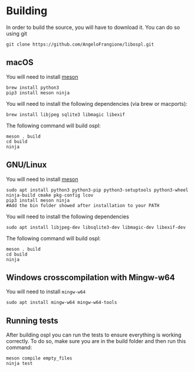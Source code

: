 # Building
In order to build the source, you will have to download it. You can do so using git 
```shell
git clone https://github.com/AngeloFrangione/libospl.git
```
## macOS 
You will need to install [meson](https://mesonbuild.com/Quick-guide.html)
```shell
brew install python3
pip3 install meson ninja
```
You will need to install the following dependencies (via brew or macports):
```shell
brew install libjpeg sqlite3 libmagic libexif
```
The following command will build ospl:
```shell
meson . build
cd build
ninja
```
## GNU/Linux
You will need to install [meson](https://mesonbuild.com/Quick-guide.html)
```shell
sudo apt install python3 python3-pip python3-setuptools python3-wheel ninja-build cmake pkg-config lcov
pip3 install meson ninja
#Add the bin folder showed after installation to your PATH
```
You will need to install the following dependencies
```shell
sudo apt install libjpeg-dev libsqlite3-dev libmagic-dev libexif-dev
```
The following command will build ospl:
```shell
meson . build
cd build
ninja
```
## Windows crosscompilation with Mingw-w64
You will need to install `mingw-w64`
```shell
sudo apt install mingw-w64 mingw-w64-tools 
```

## Running tests
After building ospl you can run the tests to ensure everything is working correctly. To do so, make sure you are in the build folder and then run this command:
```shell
meson compile empty_files
ninja test
```